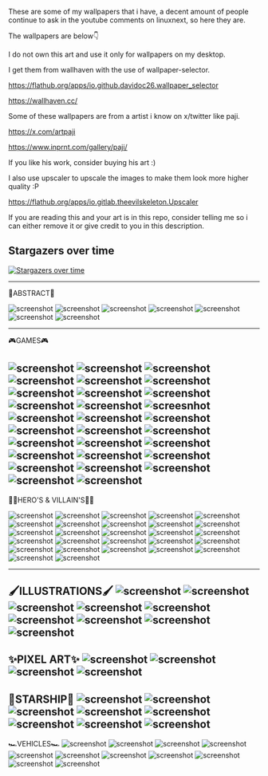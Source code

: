 These are some of my wallpapers that i have, a decent amount of people continue to ask in the youtube comments on linuxnext, so here they are.

The wallpapers are below👇

I do not own this art and use it only for wallpapers on my desktop.

I get them from wallhaven with the use of wallpaper-selector.

https://flathub.org/apps/io.github.davidoc26.wallpaper_selector

https://wallhaven.cc/

Some of these wallpapers are from a artist i know on x/twitter like paji.

https://x.com/artpaji

https://www.inprnt.com/gallery/paji/

If you like his work, consider buying his art :)

I also use upscaler to upscale the images to make them look more higher quality :P

https://flathub.org/apps/io.gitlab.theevilskeleton.Upscaler

If you are reading this and your art is in this repo, consider telling me so i can either remove it or give credit to you in this description.

                        
## Stargazers over time
[![Stargazers over time](https://starchart.cc/polluxau/linuxnext-wallpapers.svg?variant=adaptive)](https://starchart.cc/polluxau/linuxnext-wallpapers)

------------------------------------
🔮ABSTRACT🔮

![screenshot](https://github.com/polluxau/linuxnext-wallpapers/blob/main/Abstract/wallhaven-3zpzrv.jpg)
![screenshot](https://github.com/polluxau/linuxnext-wallpapers/blob/main/Abstract/wallhaven-4okjdm.jpg)
![screenshot](https://github.com/polluxau/linuxnext-wallpapers/blob/main/Abstract/wallhaven-4x915o.jpg)
![screenshot](https://github.com/polluxau/linuxnext-wallpapers/blob/main/Abstract/wallhaven-4xgwgz.jpg)
![screenshot](https://github.com/polluxau/linuxnext-wallpapers/blob/main/Abstract/wallhaven-g75wvd.jpg)
![screenshot](https://github.com/polluxau/linuxnext-wallpapers/blob/main/Abstract/wallhaven-zywdlv.png)
![screenshot](https://github.com/polluxau/linuxnext-wallpapers/blob/38d6ea1d0c162ffd3c00fbe9233154eaed8a5322/Abstract/wallhaven-yxpkvg.png)

-------------------------------------

🎮GAMES🎮

![screenshot](https://github.com/polluxau/linuxnext-wallpapers/blob/main/Games/70.68.71.67.72.png)
![screenshot](https://github.com/polluxau/linuxnext-wallpapers/blob/main/Games/Artboard_1.png)
![screenshot](https://github.com/polluxau/linuxnext-wallpapers/blob/main/Games/ColorWall-l87pjy.jpg)
![screenshot](https://github.com/polluxau/linuxnext-wallpapers/blob/main/Games/F9jEDG9WYAAtkA4.jpg)
![screenshot](https://github.com/polluxau/linuxnext-wallpapers/blob/main/Games/GQ12ZaLaMAA8VpM.jpg)
![screenshot](https://github.com/polluxau/linuxnext-wallpapers/blob/main/Games/GR8ipqzacAAsPqN.jpg)
![screenshot](https://github.com/polluxau/linuxnext-wallpapers/blob/main/Games/GR8iuX_akAAzTti.jpg)
![screenshot](https://github.com/polluxau/linuxnext-wallpapers/blob/main/Games/GR_hA0bawAApi2K.jpg)
![screenshot](https://github.com/polluxau/linuxnext-wallpapers/blob/main/Games/GTBMNSXaIAAwf_k.jpg)
![screenshot](https://github.com/polluxau/linuxnext-wallpapers/blob/cc37e9339925e829a3db263cdc70142dd99bea8f/Games/GTKpu3HaQAAYJ6P.jpg)
![screenshot](https://github.com/polluxau/linuxnext-wallpapers/blob/main/Games/GTuQYwdaUAAjp66.jpg)
![screesnhot](https://github.com/polluxau/linuxnext-wallpapers/blob/main/Games/Screenshot_20241030_192848-1919x1080-upscaled.png)
![screenshot](https://github.com/polluxau/linuxnext-wallpapers/blob/main/Games/Screenshot_20241030_192859-1919x1080-upscaled.png)
![screenshot](https://github.com/polluxau/linuxnext-wallpapers/blob/main/Games/Screenshot_20241030_193203-1919x903-upscaled.png)
![screenshot](https://github.com/polluxau/linuxnext-wallpapers/blob/main/Games/Screenshot_20241030_193223-1920x897-upscaled.png)
![screenshot](https://github.com/polluxau/linuxnext-wallpapers/blob/cc37e9339925e829a3db263cdc70142dd99bea8f/Games/Screenshot_20241030_193232-1920x897-upscaled.png)
![screenshot](https://github.com/polluxau/linuxnext-wallpapers/blob/cc37e9339925e829a3db263cdc70142dd99bea8f/Games/Screenshot_20241030_193243-1917x904-upscaled.png)
![screenshot](https://github.com/polluxau/linuxnext-wallpapers/blob/main/Games/THE_FINALS_KeyArt_Character-scaled-3642443937.jpg)
![screenshot](https://github.com/polluxau/linuxnext-wallpapers/blob/cc37e9339925e829a3db263cdc70142dd99bea8f/Games/VPS4KFinal.png)
![screenshot](https://github.com/polluxau/linuxnext-wallpapers/blob/cc37e9339925e829a3db263cdc70142dd99bea8f/Games/thumb-1920-1359452.png)
![screenshot](https://github.com/polluxau/linuxnext-wallpapers/blob/cc37e9339925e829a3db263cdc70142dd99bea8f/Games/thumb-1920-1359454.png)
![screenshot](https://github.com/polluxau/linuxnext-wallpapers/blob/cc37e9339925e829a3db263cdc70142dd99bea8f/Games/thumb-1920-1359455.png)
![screenshot](https://github.com/polluxau/linuxnext-wallpapers/blob/main/Games/wallhaven-1peqeg.jpg)
![screenshot](https://github.com/polluxau/linuxnext-wallpapers/blob/cc37e9339925e829a3db263cdc70142dd99bea8f/Games/wallhaven-1pl2pw.png)
![screenshot](https://github.com/polluxau/linuxnext-wallpapers/blob/cc37e9339925e829a3db263cdc70142dd99bea8f/Games/wallhaven-expdok.jpg)
![screenshot](https://github.com/polluxau/linuxnext-wallpapers/blob/cc37e9339925e829a3db263cdc70142dd99bea8f/Games/wallhaven-qzygwq.jpg)
![screenshot](https://github.com/polluxau/linuxnext-wallpapers/blob/cc37e9339925e829a3db263cdc70142dd99bea8f/Games/wallhaven-x63x1v.jpg)
![screenshot](https://github.com/polluxau/linuxnext-wallpapers/blob/main/Games/wallhaven-x63zgz.png)
![screenshot](https://github.com/polluxau/linuxnext-wallpapers/blob/main/Games/wallhaven-zyjy2o.jpg)
-----------------------------
🦹‍♀️HERO'S & VILLAIN'S🦹‍♂️

![screenshot](https://github.com/polluxau/linuxnext-wallpapers/blob/main/Hero%20%26%20Villains/1066410.jpg)
![screenshot](https://github.com/polluxau/linuxnext-wallpapers/blob/cc37e9339925e829a3db263cdc70142dd99bea8f/Hero%20%26%20Villains/1360063.png)
![screenshot](https://github.com/polluxau/linuxnext-wallpapers/blob/main/Hero%20%26%20Villains/1360201.png)
![screenshot](https://github.com/polluxau/linuxnext-wallpapers/blob/main/Hero%20%26%20Villains/1361667.png)
![screenshot](https://github.com/polluxau/linuxnext-wallpapers/blob/main/Hero%20%26%20Villains/37468d57207217.64a9706ac270d.jpg)
![screenshot](https://github.com/polluxau/linuxnext-wallpapers/blob/main/Hero%20%26%20Villains/ColorWall-l87pjy.jpg)
![screenshot](https://github.com/polluxau/linuxnext-wallpapers/blob/main/Hero%20%26%20Villains/EOkF6rtUYAAv1Sg.jpg)
![screenshot](https://github.com/polluxau/linuxnext-wallpapers/blob/main/Hero%20%26%20Villains/E_r65upVIBsG-cx.jpg)
![screenshot](https://github.com/polluxau/linuxnext-wallpapers/blob/cc37e9339925e829a3db263cdc70142dd99bea8f/Hero%20%26%20Villains/EjAoGEGVoAIXW-1.jpg)
![screenshot](https://github.com/polluxau/linuxnext-wallpapers/blob/cc37e9339925e829a3db263cdc70142dd99bea8f/Hero%20%26%20Villains/FSF7AWAakAUsZSs.jpg)
![screenshot](https://github.com/polluxau/linuxnext-wallpapers/blob/cc37e9339925e829a3db263cdc70142dd99bea8f/Hero%20%26%20Villains/FiP-HexakAAduNy.jpg)
![screenshot](https://github.com/polluxau/linuxnext-wallpapers/blob/cc37e9339925e829a3db263cdc70142dd99bea8f/Hero%20%26%20Villains/FlUEHMXWYAUoB0q.jpg)
![screenshot](https://github.com/polluxau/linuxnext-wallpapers/blob/cc37e9339925e829a3db263cdc70142dd99bea8f/Hero%20%26%20Villains/FlUFQI6WAAA8-qE.jpg)
![screenshot](https://github.com/polluxau/linuxnext-wallpapers/blob/cc37e9339925e829a3db263cdc70142dd99bea8f/Hero%20%26%20Villains/Fn4FzLOaAAIfaVQ.jpg)
![screenshot](https://github.com/polluxau/linuxnext-wallpapers/blob/cc37e9339925e829a3db263cdc70142dd99bea8f/Hero%20%26%20Villains/FoFk7dXaMAESnVv.jpg)
![screenshot](https://github.com/polluxau/linuxnext-wallpapers/blob/cc37e9339925e829a3db263cdc70142dd99bea8f/Hero%20%26%20Villains/GBaJ3WVaEAMegVh.jpg)
![screenshot](https://github.com/polluxau/linuxnext-wallpapers/blob/cc37e9339925e829a3db263cdc70142dd99bea8f/Hero%20%26%20Villains/GCxaS_9a4AEpIAT-min.jpg)
![screenshot](https://github.com/polluxau/linuxnext-wallpapers/blob/cc37e9339925e829a3db263cdc70142dd99bea8f/Hero%20%26%20Villains/GQq-Ng6aAAAzIpt.jpg)
![screenshot](https://github.com/polluxau/linuxnext-wallpapers/blob/cc37e9339925e829a3db263cdc70142dd99bea8f/Hero%20%26%20Villains/GT0NsLhbwAEWQ-P.jpg)
![screenshot](https://github.com/polluxau/linuxnext-wallpapers/blob/cc37e9339925e829a3db263cdc70142dd99bea8f/Hero%20%26%20Villains/thumb-1920-1360206.png)
![screenshot](https://github.com/polluxau/linuxnext-wallpapers/blob/cc37e9339925e829a3db263cdc70142dd99bea8f/Hero%20%26%20Villains/thumb-1920-1367158.png)
![screenshot](https://github.com/polluxau/linuxnext-wallpapers/blob/cc37e9339925e829a3db263cdc70142dd99bea8f/Hero%20%26%20Villains/wallhaven-7pzwq3.jpg)
![screenshot](https://github.com/polluxau/linuxnext-wallpapers/blob/cc37e9339925e829a3db263cdc70142dd99bea8f/Hero%20%26%20Villains/wallhaven-85meoy.jpg)
![screenshot](https://github.com/polluxau/linuxnext-wallpapers/blob/cc37e9339925e829a3db263cdc70142dd99bea8f/Hero%20%26%20Villains/wallhaven-9d161x.png)
![screenshot](https://github.com/polluxau/linuxnext-wallpapers/blob/cc37e9339925e829a3db263cdc70142dd99bea8f/Hero%20%26%20Villains/wallhaven-jxoz3m.jpg)
![screenshot](https://github.com/polluxau/linuxnext-wallpapers/blob/cc37e9339925e829a3db263cdc70142dd99bea8f/Hero%20%26%20Villains/wallhaven-o5p5dm.jpg)
![screenshot](https://github.com/polluxau/linuxnext-wallpapers/blob/cc37e9339925e829a3db263cdc70142dd99bea8f/Hero%20%26%20Villains/wallhaven-p9egqj.jpg)

---------------------------------------
🖌️ILLUSTRATIONS🖌️
![screenshot](https://github.com/polluxau/linuxnext-wallpapers/blob/cc37e9339925e829a3db263cdc70142dd99bea8f/Illustrations/faiz-azhar-fallen.jpg)
![screenshot](https://github.com/polluxau/linuxnext-wallpapers/blob/cc37e9339925e829a3db263cdc70142dd99bea8f/Illustrations/wallhaven-1pl9ew.png)
![screenshot](https://github.com/polluxau/linuxnext-wallpapers/blob/cc37e9339925e829a3db263cdc70142dd99bea8f/Illustrations/wallhaven-2ylv8x.jpg)
![screenshot](https://github.com/polluxau/linuxnext-wallpapers/blob/cc37e9339925e829a3db263cdc70142dd99bea8f/Illustrations/wallhaven-3lg2ld.jpg)
![screenshot](https://github.com/polluxau/linuxnext-wallpapers/blob/cc37e9339925e829a3db263cdc70142dd99bea8f/Illustrations/wallhaven-3lgxx3.jpg)
![screenshot](https://github.com/polluxau/linuxnext-wallpapers/blob/cc37e9339925e829a3db263cdc70142dd99bea8f/Illustrations/wallhaven-jxqyrq.jpg)
![screenshot](https://github.com/polluxau/linuxnext-wallpapers/blob/cc37e9339925e829a3db263cdc70142dd99bea8f/Illustrations/wallhaven-jxzvwy.jpg)
![screenshot](https://github.com/polluxau/linuxnext-wallpapers/blob/cc37e9339925e829a3db263cdc70142dd99bea8f/Illustrations/wallhaven-kxv9rd.jpg)
![screenshot](https://github.com/polluxau/linuxnext-wallpapers/blob/cc37e9339925e829a3db263cdc70142dd99bea8f/Illustrations/wallhaven-qzx2dd.jpg)
--------------------------------------
✨PIXEL ART✨
![screenshot](https://github.com/polluxau/linuxnext-wallpapers/blob/cc37e9339925e829a3db263cdc70142dd99bea8f/Pixel%20art/wallhaven-1pzgq9.jpg)
![screenshot](https://github.com/polluxau/linuxnext-wallpapers/blob/cc37e9339925e829a3db263cdc70142dd99bea8f/Pixel%20art/wallhaven-2yqpdx.png)
![screenshot](https://github.com/polluxau/linuxnext-wallpapers/blob/cc37e9339925e829a3db263cdc70142dd99bea8f/Pixel%20art/wallhaven-kx6ow1.png)
![screenshot](https://github.com/polluxau/linuxnext-wallpapers/blob/cc37e9339925e829a3db263cdc70142dd99bea8f/Pixel%20art/wallhaven-rrljjq.jpg)
-----------------------------------------
🚀STARSHIP🚀
![screenshot](https://github.com/polluxau/linuxnext-wallpapers/blob/cc37e9339925e829a3db263cdc70142dd99bea8f/Starship%20%3A%3E/GYhegtsboAAxvh6.jpg)
![screenshot](https://github.com/polluxau/linuxnext-wallpapers/blob/cc37e9339925e829a3db263cdc70142dd99bea8f/Starship%20%3A%3E/GYhegvVasAAplog.jpg)
![screenshot](https://github.com/polluxau/linuxnext-wallpapers/blob/cc37e9339925e829a3db263cdc70142dd99bea8f/Starship%20%3A%3E/GZom-LzbwAAdjPe.jpg)
![screenshot](https://github.com/polluxau/linuxnext-wallpapers/blob/cc37e9339925e829a3db263cdc70142dd99bea8f/Starship%20%3A%3E/GZom5k0aoAA9F04.jpg)
![screenshot](https://github.com/polluxau/linuxnext-wallpapers/blob/cc37e9339925e829a3db263cdc70142dd99bea8f/Starship%20%3A%3E/GZom80bbcAARgO8.jpg)
![screenshot](https://github.com/polluxau/linuxnext-wallpapers/blob/cc37e9339925e829a3db263cdc70142dd99bea8f/Starship%20%3A%3E/GZtGkocaAAMoWjp.jpg)
![screenshot](https://github.com/polluxau/linuxnext-wallpapers/blob/cc37e9339925e829a3db263cdc70142dd99bea8f/Starship%20%3A%3E/GZyUKOGbIAAgmi8.jpg)
![screenshot](https://github.com/polluxau/linuxnext-wallpapers/blob/cc37e9339925e829a3db263cdc70142dd99bea8f/Starship%20%3A%3E/GaheddqbsAAzGXg.jpg)
----------------------------------------
🏎️VEHICLES🏎️
![screenshot](https://github.com/polluxau/linuxnext-wallpapers/blob/cc37e9339925e829a3db263cdc70142dd99bea8f/Vehicles/wallhaven-1k6l23.jpg)
![screenshot](https://github.com/polluxau/linuxnext-wallpapers/blob/cc37e9339925e829a3db263cdc70142dd99bea8f/Vehicles/wallhaven-28qzvm.jpg)
![screenshot](https://github.com/polluxau/linuxnext-wallpapers/blob/cc37e9339925e829a3db263cdc70142dd99bea8f/Vehicles/wallhaven-2yqpdx.png)
![screenshot](https://github.com/polluxau/linuxnext-wallpapers/blob/cc37e9339925e829a3db263cdc70142dd99bea8f/Vehicles/wallhaven-425xrx.jpg)
![screenshot](https://github.com/polluxau/linuxnext-wallpapers/blob/cc37e9339925e829a3db263cdc70142dd99bea8f/Vehicles/wallhaven-43d76y.jpg)
![screenshot](https://github.com/polluxau/linuxnext-wallpapers/blob/cc37e9339925e829a3db263cdc70142dd99bea8f/Vehicles/wallhaven-6d82yx.jpg)
![screenshot](https://github.com/polluxau/linuxnext-wallpapers/blob/cc37e9339925e829a3db263cdc70142dd99bea8f/Vehicles/wallhaven-9myd2d.jpg)
![screenshot](https://github.com/polluxau/linuxnext-wallpapers/blob/cc37e9339925e829a3db263cdc70142dd99bea8f/Vehicles/wallhaven-jxklow.jpg)
![screenshot](https://github.com/polluxau/linuxnext-wallpapers/blob/cc37e9339925e829a3db263cdc70142dd99bea8f/Vehicles/wallhaven-o3jekp.jpg)
![screenshot](https://github.com/polluxau/linuxnext-wallpapers/blob/cc37e9339925e829a3db263cdc70142dd99bea8f/Vehicles/wallhaven-qzd1o7.jpg)
![screenshot](https://github.com/polluxau/linuxnext-wallpapers/blob/cc37e9339925e829a3db263cdc70142dd99bea8f/Vehicles/wallhaven-wqrq9p.jpg)





